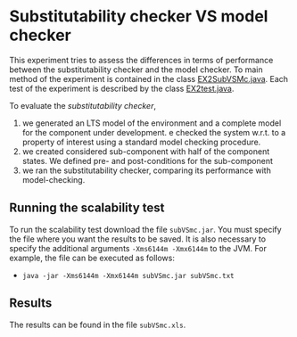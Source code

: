 # Substitutability checker VS model checker

This experiment tries to assess the differences in terms of performance between the substitutability checker and the model checker.
To main method of the experiment is contained in the class [EX2SubVSMc.java](subcontrollerchecker/EX2SubVSMc.java).
Each test of the experiment is described by the class [EX2test.java](subcontrollerchecker/EX2test.java).


To evaluate the *substitutability checker*, 
1. we generated an LTS model of the environment and a complete model for the component under development.
 e checked the system w.r.t. to a property of interest using a standard model checking procedure. 
2. we created considered sub-component with half of the component states. We defined pre- and post-conditions for the sub-component 
3. we ran the substitutability checker, comparing its performance with model-checking.



## Running the scalability test
To run the scalability test download the file `subVSmc.jar`. You must specify the file where you want the results to be saved. It is also necessary to specify the additional arguments `-Xms6144m -Xmx6144m` to the JVM. For example, the file can be executed as follows:
* `java -jar -Xms6144m -Xmx6144m subVSmc.jar subVSmc.txt`

## Results
The results can be found in the file `subVSmc.xls`.